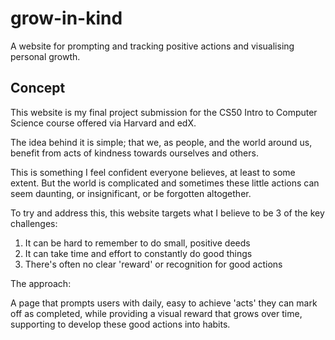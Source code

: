 # grow-in-kind

A website for prompting and tracking positive actions and visualising personal growth.

## Concept

This website is my final project submission for the CS50 Intro to Computer Science course offered via Harvard and edX. 

The idea behind it is simple; that we, as people, and the world around us, benefit from acts of kindness towards ourselves and others. 

This is something I feel confident everyone believes, at least to some extent. But the world is complicated and sometimes these little actions can seem daunting, or insignificant, or be forgotten altogether.

To try and address this, this website targets what I believe to be 3 of the key challenges:

1. It can be hard to remember to do small, positive deeds
2. It can take time and effort to constantly do good things
3. There's often no clear 'reward' or recognition for good actions

The approach:

A page that prompts users with daily, easy to achieve 'acts' they can mark off as completed, while providing a visual reward that grows over time, supporting to develop these good actions into habits.